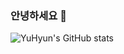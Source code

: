 ### 안녕하세요 👋

![YuHyun's GitHub stats](https://github-readme-stats.vercel.app/api?username=SeanKim05&show_icons=true&theme=radical)
